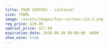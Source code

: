 ```yaml
---
title: FOUR VIRTUES - zinfancel
size: 750ML
image: /assets/images/four-virtues-zin-2.png
reg_price: $19.99
special_price: $17.99
expiration_date: 2018-06-20 00:00:00 -0600
show_wine: true
---
```



